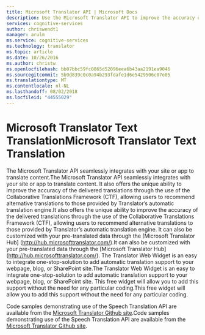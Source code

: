 ```yaml
---
title: Microsoft Translator API | Microsoft Docs
description: Use the Microsoft Translator API to improve the accuracy of delivered translations through the Collaborative Translations Framework (CTF).
services: cognitive-services
author: chriswendt1
manager: arulm
ms.service: cognitive-services
ms.technology: translator
ms.topic: article
ms.date: 10/26/2016
ms.author: christw
ms.openlocfilehash: bb07bbc59fc0865d52096eea6b43aa2191ea9046
ms.sourcegitcommit: 5b9d839c0c0a94b293fdafe1d6e5429506c07e05
ms.translationtype: MT
ms.contentlocale: nl-NL
ms.lasthandoff: 08/02/2018
ms.locfileid: "44555029"
---
```

# <a name="microsoft-translator-text-translation"></a><span data-ttu-id="7e2af-103">Microsoft Translator Text Translation</span><span class="sxs-lookup"><span data-stu-id="7e2af-103">Microsoft Translator Text Translation</span></span>

<span data-ttu-id="7e2af-104">The Microsoft Translator API seamlessly integrates with your site or app to translate content.</span><span class="sxs-lookup"><span data-stu-id="7e2af-104">The Microsoft Translator API seamlessly integrates with your site or app to translate content.</span></span> <span data-ttu-id="7e2af-105">It also offers the unique ability to improve the accuracy of the delivered translations through the use of the Collaborative Translations Framework (CTF), allowing users to recommend alternative translations to those provided by Translator’s automatic translation engine.</span><span class="sxs-lookup"><span data-stu-id="7e2af-105">It also offers the unique ability to improve the accuracy of the delivered translations through the use of the Collaborative Translations Framework (CTF), allowing users to recommend alternative translations to those provided by Translator’s automatic translation engine.</span></span> <span data-ttu-id="7e2af-106">It can also be customized with your pre-translated data through the [Microsoft Translator Hub] (http://hub.microsofttranslator.com/).</span><span class="sxs-lookup"><span data-stu-id="7e2af-106">It can also be customized with your pre-translated data through the [Microsoft Translator Hub] (http://hub.microsofttranslator.com/).</span></span> <span data-ttu-id="7e2af-107">The Translator Web Widget is an easy to integrate one-stop-solution to add automatic translation support to your webpage, blog, or SharePoint site.</span><span class="sxs-lookup"><span data-stu-id="7e2af-107">The Translator Web Widget is an easy to integrate one-stop-solution to add automatic translation support to your webpage, blog, or SharePoint site.</span></span> <span data-ttu-id="7e2af-108">This free widget will allow you to add this support without the need for any particular coding.</span><span class="sxs-lookup"><span data-stu-id="7e2af-108">This free widget will allow you to add this support without the need for any particular coding.</span></span> 

<span data-ttu-id="7e2af-109">Code samples demonstrating use of the Speech Translation API are available from the [Microsoft Translator Github site](https://github.com/MicrosoftTranslator).</span><span class="sxs-lookup"><span data-stu-id="7e2af-109">Code samples demonstrating use of the Speech Translation API are available from the [Microsoft Translator Github site](https://github.com/MicrosoftTranslator).</span></span>
